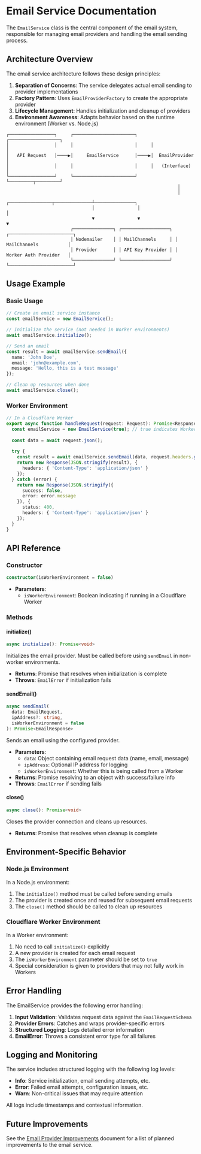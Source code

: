 # Email Service Documentation

The `EmailService` class is the central component of the email system, responsible for managing email providers and handling the email sending process.

## Architecture Overview

The email service architecture follows these design principles:

1. **Separation of Concerns**: The service delegates actual email sending to provider implementations
2. **Factory Pattern**: Uses `EmailProviderFactory` to create the appropriate provider
3. **Lifecycle Management**: Handles initialization and cleanup of providers
4. **Environment Awareness**: Adapts behavior based on the runtime environment (Worker vs. Node.js)

```
┌─────────────────┐     ┌───────────────────────┐     ┌───────────────────┐
│                 │     │                       │     │                   │
│   API Request   │────▶│     EmailService      │────▶│  EmailProvider    │
│                 │     │                       │     │   (Interface)     │
└─────────────────┘     └───────────────────────┘     └─────────┬─────────┘
                                                                │
                                                                │
                                ┌────────────────┬──────────────┴───────────────┐
                                │                │                              │
                                ▼                ▼                              ▼
                        ┌───────────────┐ ┌──────────────────┐ ┌────────────────────────┐
                        │ Nodemailer    │ │ MailChannels     │ │ MailChannels           │
                        │ Provider      │ │ API Key Provider │ │ Worker Auth Provider   │
                        └───────────────┘ └──────────────────┘ └────────────────────────┘
```

## Usage Example

### Basic Usage

```typescript
// Create an email service instance
const emailService = new EmailService();

// Initialize the service (not needed in Worker environments)
await emailService.initialize();

// Send an email
const result = await emailService.sendEmail({
  name: 'John Doe',
  email: 'john@example.com',
  message: 'Hello, this is a test message'
});

// Clean up resources when done
await emailService.close();
```

### Worker Environment

```typescript
// In a Cloudflare Worker
export async function handleRequest(request: Request): Promise<Response> {
  const emailService = new EmailService(true); // true indicates Worker environment
  
  const data = await request.json();
  
  try {
    const result = await emailService.sendEmail(data, request.headers.get('CF-Connecting-IP'), true);
    return new Response(JSON.stringify(result), {
      headers: { 'Content-Type': 'application/json' }
    });
  } catch (error) {
    return new Response(JSON.stringify({
      success: false,
      error: error.message
    }), {
      status: 400,
      headers: { 'Content-Type': 'application/json' }
    });
  }
}
```

## API Reference

### Constructor

```typescript
constructor(isWorkerEnvironment = false)
```

- **Parameters**:
  - `isWorkerEnvironment`: Boolean indicating if running in a Cloudflare Worker

### Methods

#### initialize()

```typescript
async initialize(): Promise<void>
```

Initializes the email provider. Must be called before using `sendEmail` in non-worker environments.

- **Returns**: Promise that resolves when initialization is complete
- **Throws**: `EmailError` if initialization fails

#### sendEmail()

```typescript
async sendEmail(
  data: EmailRequest,
  ipAddress?: string,
  isWorkerEnvironment = false
): Promise<EmailResponse>
```

Sends an email using the configured provider.

- **Parameters**:
  - `data`: Object containing email request data (name, email, message)
  - `ipAddress`: Optional IP address for logging
  - `isWorkerEnvironment`: Whether this is being called from a Worker
- **Returns**: Promise resolving to an object with success/failure info
- **Throws**: `EmailError` if sending fails

#### close()

```typescript
async close(): Promise<void>
```

Closes the provider connection and cleans up resources.

- **Returns**: Promise that resolves when cleanup is complete

## Environment-Specific Behavior

### Node.js Environment

In a Node.js environment:
1. The `initialize()` method must be called before sending emails
2. The provider is created once and reused for subsequent email requests
3. The `close()` method should be called to clean up resources

### Cloudflare Worker Environment

In a Worker environment:
1. No need to call `initialize()` explicitly
2. A new provider is created for each email request
3. The `isWorkerEnvironment` parameter should be set to `true`
4. Special consideration is given to providers that may not fully work in Workers

## Error Handling

The EmailService provides the following error handling:

1. **Input Validation**: Validates request data against the `EmailRequestSchema`
2. **Provider Errors**: Catches and wraps provider-specific errors
3. **Structured Logging**: Logs detailed error information
4. **EmailError**: Throws a consistent error type for all failures

## Logging and Monitoring

The service includes structured logging with the following log levels:

- **Info**: Service initialization, email sending attempts, etc.
- **Error**: Failed email attempts, configuration issues, etc.
- **Warn**: Non-critical issues that may require attention

All logs include timestamps and contextual information.

## Future Improvements

See the [Email Provider Improvements](./email-provider-improvements.md) document for a list of planned improvements to the email service. 